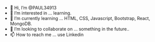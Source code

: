 - 👋 Hi, I’m @PAUL34913
- 👀 I’m interested in ... learning.
- 🌱 I’m currently learning ... HTML, CSS, Javascript, Bootstrap,  React, MongoDB.
- 💞️ I’m looking to collaborate on ... something in the future..
- 📫 How to reach me ... use Linkedin

<!---
PAUL34913/PAUL34913 is a ✨ special ✨ repository because its `README.md` (this file) appears on your GitHub profile.
You can click the Preview link to take a look at your changes.
--->
